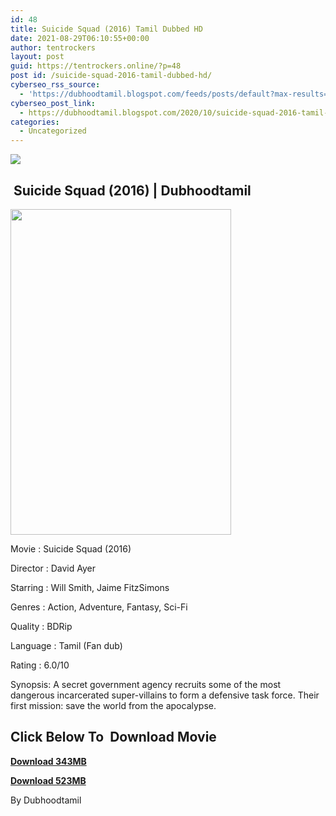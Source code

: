 ```yaml
---
id: 48
title: Suicide Squad (2016) Tamil Dubbed HD
date: 2021-08-29T06:10:55+00:00
author: tentrockers
layout: post
guid: https://tentrockers.online/?p=48
post id: /suicide-squad-2016-tamil-dubbed-hd/
cyberseo_rss_source:
  - 'https://dubhoodtamil.blogspot.com/feeds/posts/default?max-results=150&start-index=1'
cyberseo_post_link:
  - https://dubhoodtamil.blogspot.com/2020/10/suicide-squad-2016-tamil-dubbed-hd.html
categories:
  - Uncategorized
---
```

<div class="media_block">
  <img src="https://1.bp.blogspot.com/-666n67vQgok/X3_846L-GCI/AAAAAAAACpE/di5JD8uecNMFsYHvxBkBtx79_EreiR_iQCNcBGAsYHQ/s72-w353-h521-c/MV5BMjM1OTMxNzUyM15BMl5BanBnXkFtZTgwNjYzMTIzOTE%2540._V1_.jpg" class="media_thumbnail" />
</div>

## &nbsp;<span>Suicide Squad (2016) | Dubhoodtamil</span>

<div>
  <div class="separator">
    <a href="https://1.bp.blogspot.com/-666n67vQgok/X3_846L-GCI/AAAAAAAACpE/di5JD8uecNMFsYHvxBkBtx79_EreiR_iQCNcBGAsYHQ/s2048/MV5BMjM1OTMxNzUyM15BMl5BanBnXkFtZTgwNjYzMTIzOTE%2540._V1_.jpg"><img loading="lazy" border="0" data-original-height="2048" data-original-width="1382" height="521" src="https://1.bp.blogspot.com/-666n67vQgok/X3_846L-GCI/AAAAAAAACpE/di5JD8uecNMFsYHvxBkBtx79_EreiR_iQCNcBGAsYHQ/w353-h521/MV5BMjM1OTMxNzUyM15BMl5BanBnXkFtZTgwNjYzMTIzOTE%2540._V1_.jpg" width="353" /></a>
  </div>
</div>

Movie	<span></span>:	<span></span>Suicide Squad (2016)&nbsp;

Director	<span></span>:	<span></span>David Ayer

Starring	<span></span>:	<span></span>Will Smith, Jaime FitzSimons&nbsp;

Genres	<span></span>:	<span></span>Action, Adventure, Fantasy, Sci-Fi

Quality	<span></span>:	<span></span>BDRip&nbsp;

Language	<span></span>:	<span></span>Tamil (Fan dub)

Rating	<span></span>:	<span></span>6.0/10&nbsp;

Synopsis: A secret government agency recruits some of the most dangerous incarcerated super-villains to form a defensive task force. Their first mission: save the world from the apocalypse.

## **<span>Click Below To&nbsp; Download Movie</span>**

**<span><a href="https://oncehelp.com/suicide-squad-1" target="_blank" rel="noopener">Download 343MB</a></span>**

**<span><a href="https://oncehelp.com/suicide-squad-2" target="_blank" rel="noopener">Download 523MB</a></span>**

By Dubhoodtamil